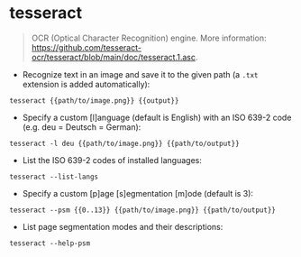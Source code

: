 # tesseract

> OCR (Optical Character Recognition) engine.
> More information: <https://github.com/tesseract-ocr/tesseract/blob/main/doc/tesseract.1.asc>.

- Recognize text in an image and save it to the given path (a `.txt` extension is added automatically):

`tesseract {{path/to/image.png}} {{output}}`

- Specify a custom [l]anguage (default is English) with an ISO 639-2 code (e.g. deu = Deutsch = German):

`tesseract -l deu {{path/to/image.png}} {{path/to/output}}`

- List the ISO 639-2 codes of installed languages:

`tesseract --list-langs`

- Specify a custom [p]age [s]egmentation [m]ode (default is 3):

`tesseract --psm {{0..13}} {{path/to/image.png}} {{path/to/output}}`

- List page segmentation modes and their descriptions:

`tesseract --help-psm`
